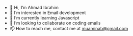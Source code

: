 - 👋 Hi, I’m Ahmad Ibrahim
- 👀 I’m interested in Email development
- 🌱 I’m currently learning Javascript
- 💞️ I’m looking to collaborate on coding emails
- 📫 How to reach me, contact me at muaminab@gmail.com

<!---
ahmadibrah77/ahmadibrah77 is a ✨ special ✨ repository because its `README.md` (this file) appears on your GitHub profile.
You can click the Preview link to take a look at your changes.
--->
